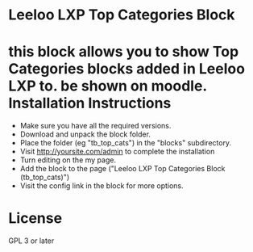 # Leeloo LXP Top Categories Block
this block allows you to show Top Categories blocks added in Leeloo LXP to. be shown on moodle.
Installation Instructions
=========================

* Make sure you have all the required versions.
* Download and unpack the block folder.
* Place the folder (eg "tb_top_cats") in the "blocks" subdirectory.
* Visit http://yoursite.com/admin to complete the installation
* Turn editing on the my page.
* Add the block to the page ("Leeloo LXP Top Categories Block (tb_top_cats)")
* Visit the config link in the block for more options.

License
=====================

GPL 3 or later